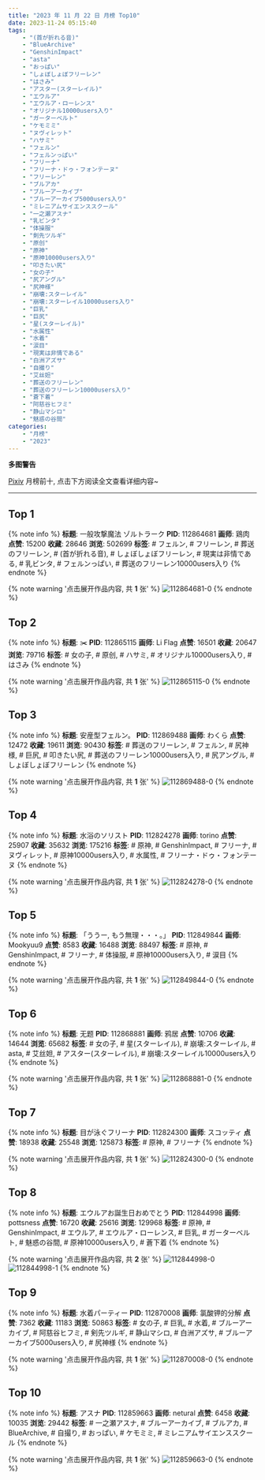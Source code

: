 ```yaml
---
title: "2023 年 11 月 22 日 月榜 Top10"
date: 2023-11-24 05:15:40
tags:
    - "(首が折れる音)"
    - "BlueArchive"
    - "GenshinImpact"
    - "asta"
    - "おっぱい"
    - "しょぼしょぼフリーレン"
    - "はさみ"
    - "アスター(スターレイル)"
    - "エウルア"
    - "エウルア・ローレンス"
    - "オリジナル10000users入り"
    - "ガーターベルト"
    - "ケモミミ"
    - "ヌヴィレット"
    - "ハサミ"
    - "フェルン"
    - "フェルンっぱい"
    - "フリーナ"
    - "フリーナ・ドゥ・フォンテーヌ"
    - "フリーレン"
    - "ブルアカ"
    - "ブルーアーカイブ"
    - "ブルーアーカイブ5000users入り"
    - "ミレニアムサイエンススクール"
    - "一之瀬アスナ"
    - "乳ビンタ"
    - "体操服"
    - "剣先ツルギ"
    - "原创"
    - "原神"
    - "原神10000users入り"
    - "叩きたい尻"
    - "女の子"
    - "尻アングル"
    - "尻神様"
    - "崩壊:スターレイル"
    - "崩壊:スターレイル10000users入り"
    - "巨乳"
    - "巨尻"
    - "星(スターレイル)"
    - "水属性"
    - "水着"
    - "涙目"
    - "現実は非情である"
    - "白洲アズサ"
    - "自撮り"
    - "艾丝妲"
    - "葬送のフリーレン"
    - "葬送のフリーレン10000users入り"
    - "蒼下着"
    - "阿慈谷ヒフミ"
    - "静山マシロ"
    - "魅惑の谷間"
categories:
    - "月榜"
    - "2023"
---
```


<i class="fa fa-triangle-exclamation"></i>**多图警告**<i class="fa fa-triangle-exclamation"></i>

[Pixiv](https://www.pixiv.net/) 月榜前十, 点击下方阅读全文查看详细内容~

<!-- more -->

---

## Top 1

{% note info %}
**标题**: 一般攻撃魔法 ゾルトラーク
**PID**: 112864681 **画师**: 鶏肉
**点赞**: 15200 **收藏**: 28646 **浏览**: 502699
**标签**: # フェルン, # フリーレン, # 葬送のフリーレン, # (首が折れる音), # しょぼしょぼフリーレン, # 現実は非情である, # 乳ビンタ, # フェルンっぱい, # 葬送のフリーレン10000users入り
{% endnote %}

{% note warning '点击展开作品内容, 共 **1** 张' %}
![112864681-0](https://i.pixiv.re/img-original/img/2023/10/26/17/51/15/112864681_p0.jpg)
{% endnote %}

## Top 2

{% note info %}
**标题**: ✂️
**PID**: 112865115 **画师**: Li Flag
**点赞**: 16501 **收藏**: 20647 **浏览**: 79716
**标签**: # 女の子, # 原创, # ハサミ, # オリジナル10000users入り, # はさみ
{% endnote %}

{% note warning '点击展开作品内容, 共 **1** 张' %}
![112865115-0](https://i.pixiv.re/img-original/img/2023/10/26/18/07/12/112865115_p0.jpg)
{% endnote %}

## Top 3

{% note info %}
**标题**: 安産型フェルン。
**PID**: 112869488 **画师**: わくら
**点赞**: 12472 **收藏**: 19611 **浏览**: 90430
**标签**: # 葬送のフリーレン, # フェルン, # 尻神様, # 巨尻, # 叩きたい尻, # 葬送のフリーレン10000users入り, # 尻アングル, # しょぼしょぼフリーレン
{% endnote %}

{% note warning '点击展开作品内容, 共 **1** 张' %}
![112869488-0](https://i.pixiv.re/img-original/img/2023/10/26/22/50/13/112869488_p0.jpg)
{% endnote %}

## Top 4

{% note info %}
**标题**: 水浴のソリスト
**PID**: 112824278 **画师**: torino
**点赞**: 25907 **收藏**: 35632 **浏览**: 175216
**标签**: # 原神, # GenshinImpact, # フリーナ, # ヌヴィレット, # 原神10000users入り, # 水属性, # フリーナ・ドゥ・フォンテーヌ
{% endnote %}

{% note warning '点击展开作品内容, 共 **1** 张' %}
![112824278-0](https://i.pixiv.re/img-original/img/2023/10/25/08/47/18/112824278_p0.jpg)
{% endnote %}

## Top 5

{% note info %}
**标题**: 「ううー, もう無理・・・。」
**PID**: 112849844 **画师**: Mookyuu9
**点赞**: 8583 **收藏**: 16488 **浏览**: 88497
**标签**: # 原神, # GenshinImpact, # フリーナ, # 体操服, # 原神10000users入り, # 涙目
{% endnote %}

{% note warning '点击展开作品内容, 共 **1** 张' %}
![112849844-0](https://i.pixiv.re/img-original/img/2023/10/26/00/01/23/112849844_p0.jpg)
{% endnote %}

## Top 6

{% note info %}
**标题**: 无题
**PID**: 112868881 **画师**: 鸦居
**点赞**: 10706 **收藏**: 14644 **浏览**: 65682
**标签**: # 女の子, # 星(スターレイル), # 崩壊:スターレイル, # asta, # 艾丝妲, # アスター(スターレイル), # 崩壊:スターレイル10000users入り
{% endnote %}

{% note warning '点击展开作品内容, 共 **1** 张' %}
![112868881-0](https://i.pixiv.re/img-original/img/2023/10/26/20/45/25/112868881_p0.jpg)
{% endnote %}

## Top 7

{% note info %}
**标题**: 目が泳ぐフリーナ
**PID**: 112824300 **画师**: スコッティ
**点赞**: 18938 **收藏**: 25548 **浏览**: 125873
**标签**: # 原神, # フリーナ
{% endnote %}

{% note warning '点击展开作品内容, 共 **1** 张' %}
![112824300-0](https://i.pixiv.re/img-original/img/2023/10/25/00/00/18/112824300_p0.jpg)
{% endnote %}

## Top 8

{% note info %}
**标题**: エウルアお誕生日おめでとう
**PID**: 112844998 **画师**: pottsness
**点赞**: 16720 **收藏**: 25616 **浏览**: 129968
**标签**: # 原神, # GenshinImpact, # エウルア, # エウルア・ローレンス, # 巨乳, # ガーターベルト, # 魅惑の谷間, # 原神10000users入り, # 蒼下着
{% endnote %}

{% note warning '点击展开作品内容, 共 **2** 张' %}
![112844998-0](https://i.pixiv.re/img-original/img/2023/10/26/20/47/51/112844998_p0.jpg)
![112844998-1](https://i.pixiv.re/img-original/img/2023/10/26/20/47/51/112844998_p1.jpg)
{% endnote %}

## Top 9

{% note info %}
**标题**: 水着パーティー
**PID**: 112870008 **画师**: 氯酸钾的分解
**点赞**: 7362 **收藏**: 11183 **浏览**: 50863
**标签**: # 女の子, # 巨乳, # 水着, # ブルーアーカイブ, # 阿慈谷ヒフミ, # 剣先ツルギ, # 静山マシロ, # 白洲アズサ, # ブルーアーカイブ5000users入り, # 尻神様
{% endnote %}

{% note warning '点击展开作品内容, 共 **1** 张' %}
![112870008-0](https://i.pixiv.re/img-original/img/2023/10/26/21/25/11/112870008_p0.jpg)
{% endnote %}

## Top 10

{% note info %}
**标题**: アスナ
**PID**: 112859663 **画师**: netural
**点赞**: 6458 **收藏**: 10035 **浏览**: 29442
**标签**: # 一之瀬アスナ, # ブルーアーカイブ, # ブルアカ, # BlueArchive, # 自撮り, # おっぱい, # ケモミミ, # ミレニアムサイエンススクール
{% endnote %}

{% note warning '点击展开作品内容, 共 **1** 张' %}
![112859663-0](https://i.pixiv.re/img-original/img/2023/10/26/12/18/46/112859663_p0.png)
{% endnote %}
